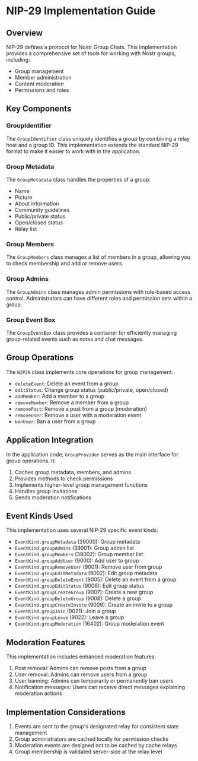 # NIP-29 Implementation Guide

## Overview

NIP-29 defines a protocol for Nostr Group Chats. This implementation provides a comprehensive set of tools for working with Nostr groups, including:

- Group management
- Member administration
- Content moderation
- Permissions and roles

## Key Components

### GroupIdentifier

The `GroupIdentifier` class uniquely identifies a group by combining a relay host and a group ID. This implementation extends the standard NIP-29 format to make it easier to work with in the application.

### Group Metadata

The `GroupMetadata` class handles the properties of a group:
- Name
- Picture
- About information
- Community guidelines
- Public/private status
- Open/closed status
- Relay list

### Group Members

The `GroupMembers` class manages a list of members in a group, allowing you to check membership and add or remove users.

### Group Admins

The `GroupAdmins` class manages admin permissions with role-based access control. Administrators can have different roles and permission sets within a group.

### Group Event Box

The `GroupEventBox` class provides a container for efficiently managing group-related events such as notes and chat messages.

## Group Operations

The `NIP29` class implements core operations for group management:

- `deleteEvent`: Delete an event from a group
- `editStatus`: Change group status (public/private, open/closed)
- `addMember`: Add a member to a group
- `removeMember`: Remove a member from a group
- `removePost`: Remove a post from a group (moderation)
- `removeUser`: Remove a user with a moderation event
- `banUser`: Ban a user from a group

## Application Integration

In the application code, `GroupProvider` serves as the main interface for group operations. It:

1. Caches group metadata, members, and admins
2. Provides methods to check permissions
3. Implements higher-level group management functions
4. Handles group invitations
5. Sends moderation notifications

## Event Kinds Used

This implementation uses several NIP-29 specific event kinds:

- `EventKind.groupMetadata` (39000): Group metadata
- `EventKind.groupAdmins` (39001): Group admin list
- `EventKind.groupMembers` (39002): Group member list
- `EventKind.groupAddUser` (9000): Add user to group
- `EventKind.groupRemoveUser` (9001): Remove user from group
- `EventKind.groupEditMetadata` (9002): Edit group metadata
- `EventKind.groupDeleteEvent` (9005): Delete an event from a group
- `EventKind.groupEditStatus` (9006): Edit group status
- `EventKind.groupCreateGroup` (9007): Create a new group
- `EventKind.groupDeleteGroup` (9008): Delete a group
- `EventKind.groupCreateInvite` (9009): Create an invite to a group
- `EventKind.groupJoin` (9021): Join a group
- `EventKind.groupLeave` (9022): Leave a group
- `EventKind.groupModeration` (16402): Group moderation event

## Moderation Features

This implementation includes enhanced moderation features:

1. Post removal: Admins can remove posts from a group
2. User removal: Admins can remove users from a group
3. User banning: Admins can temporarily or permanently ban users
4. Notification messages: Users can receive direct messages explaining moderation actions

## Implementation Considerations

1. Events are sent to the group's designated relay for consistent state management
2. Group administrators are cached locally for permission checks
3. Moderation events are designed not to be cached by cache relays
4. Group membership is validated server-side at the relay level